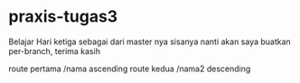 # praxis-tugas3

Belajar Hari ketiga sebagai dari master nya sisanya nanti akan saya buatkan per-branch, terima kasih

route pertama /nama ascending
route kedua /nama2 descending

